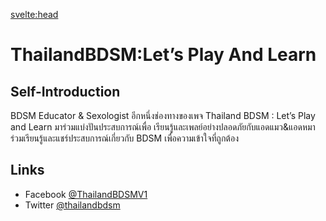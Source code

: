 <script lang="ts">
  import Contact from '$lib/Contact.svelte';
</script>

<svelte:head>

<title>ThailandBDSM:Let’s Play And Learn on KinkyBangkok.com</title>
<meta name="description" content="ThailandBDSM:Let’s Play And Learn is a thai community for beginners" />
</svelte:head>

# ThailandBDSM:Let’s Play And Learn

## Self-Introduction

BDSM Educator & Sexologist อีกหนึ่งช่องทางของเพจ Thailand BDSM : Let’s Play and Learn
มาร่วมแบ่งปันประสบการณ์เพื่อ เรียนรู้และเพลย์อย่างปลอดภัยกับแอดแมว&แอดหมา
ร่วมเรียนรู้และแชร์ประสบการณ์เกี่ยวกับ BDSM เพื่อความเข้าใจที่ถูกต้อง


## Links

- Facebook [@ThailandBDSMV1](https://www.facebook.com/ThailandBDSMV1/)
- Twitter [@thailandbdsm](https://twitter.com/thailandbdsm)

<Contact />
